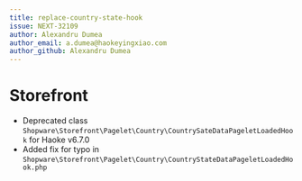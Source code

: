 ```yaml
---
title: replace-country-state-hook
issue: NEXT-32109
author: Alexandru Dumea
author_email: a.dumea@haokeyingxiao.com
author_github: Alexandru Dumea
---
```

# Storefront
* Deprecated class `Shopware\Storefront\Pagelet\Country\CountrySateDataPageletLoadedHook` for Haoke v6.7.0
* Added fix for typo in  `Shopware\Storefront\Pagelet\Country\CountryStateDataPageletLoadedHook.php`
